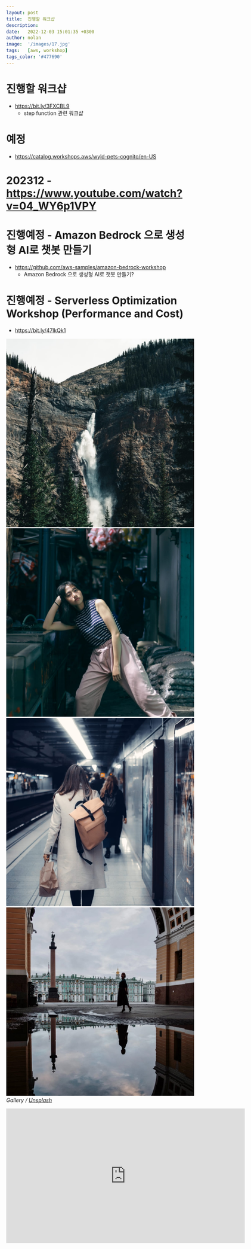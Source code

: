 ```yaml
---
layout: post
title:  진행할 워크샵
description:
date:   2022-12-03 15:01:35 +0300
author: nolan
image:  '/images/17.jpg'
tags:   [aws, workshop]
tags_color: '#477690'
---
```


# 진행할 워크샵
* https://bit.ly/3FXCBL9
  + step function 관련 워크샵


# 예정
* https://catalog.workshops.aws/wyld-pets-cognito/en-US


# 202312 - https://www.youtube.com/watch?v=04_WY6p1VPY


# 진행예정 - Amazon Bedrock 으로 생성형 AI로 챗봇 만들기
* https://github.com/aws-samples/amazon-bedrock-workshop
  + Amazon Bedrock 으로 생성형 AI로 챗봇 만들기?

# 진행예정 - Serverless Optimization Workshop (Performance and Cost)
* https://bit.ly/47lkQk1



<div class="gallery-box">
  <div class="gallery gallery--post">
    <img src="/images/32.jpg" loading="lazy" alt="Mountains">
    <img src="/images/33.jpg" loading="lazy" alt="Woman">
    <img src="/images/34.jpg" loading="lazy" alt="Subway">
    <img src="/images/35.jpg" loading="lazy" alt="City">
  </div>
  <em>Gallery / <a href="https://unsplash.com/" target="_blank">Unsplash</a></em>
</div>



<p><iframe src="https://player.vimeo.com/video/148003889?h=d36b8b4cbb" loading="lazy" width="640" height="360" frameborder="0" allowfullscreen></iframe></p>

